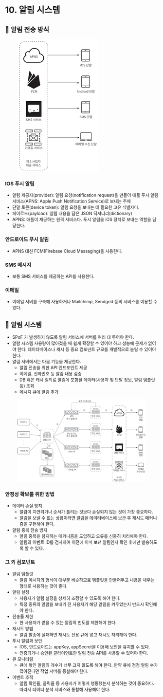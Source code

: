 # 10. 알림 시스템

## 💬 알림 전송 방식

<figure><img src="../.gitbook/assets/image (184).png" alt=""><figcaption></figcaption></figure>

### IOS 푸시 알림

* 알림 제공자(provider): 알림 요청(notification request)을 만들어 애플 푸시 알림 서비스(APNS: Apple Push Notification Service)로 보내는 주체
* 단말 토큰(device token): 알림 요청을 보내는 데 필요한 고유 식별자다.
* 페이로드(payload): 알림 내용을 담은 JSON 딕셔너리(dictionary)
* APNS: 애플이 제공하는 원격 서비스다. 푸시 알림을 iOS 장치로 보내는 역할을 담당한다.

### 안드로이드 푸시 알림

* APNS 대신 FCM(Firebase Cloud Messaging)을 사용한다.

### SMS 메시지

* 보통 SMS 서비스를 제공하는 API를 사용한다.

### 이메일

* 이메일 서버를 구축해 사용하거나 Mailchimp, Sendgrid 등의 서비스를 이용할 수 있다.

## 💬 알림 시스템

* SPoF 가 발생하지 않도록 알림 서비스에 서버를 여러 대 두어야 한다.
* 알람 시스템 사용량이 많아졌을 때 쉽게 확장할 수 있어야 하고 성능에 문제가 없어야 한다. 데이터베이스나 캐시 등 중요 컴포넌트 규모를 개별적으로 늘릴 수 있어야 한다.
* 알림 서버에서는 다음 기능을 제공한다.
  * 알림 전송을 위한 API 엔드포인트 제공
  * 이메일, 전화번호 등 알림 내용 검증
  * DB 혹은 캐시 질의로 알림에 포함될 데이터(사용자 및 단말 정보, 알림 템플릿 등) 조회
  * 메시지 큐에 알림 추가

<figure><img src="../.gitbook/assets/image (22).png" alt=""><figcaption></figcaption></figure>

### 안정성 확보를 위한 방법

* 데이터 손실 방지
  * 알람이 지연되거나 순서가 틀리는 것보다 손실되지 않는 것이 가장 중요하다.
  * 알림을 보낼 수 없는 상황이라면 알림을 데이터베이스에 보관 후 재시도 매커니즘을 구현해야 한다.
* 알림 중복 전송 방지
  * 알림 중복을 탐지하는 매커니즘을 도입하고 오류를 신중히 처리해야 한다.
  * 알림의 이벤트 ID를 검사하여 이전에 이미 보낸 알림인지 확인 후에만 발송하도록 할 수 있다.

### 그 외 컴포넌트

* 알림 템플릿
  * 알림 메시지의 형식이 대부분 비슷하므로 템플릿을 만들어두고 내용을 채우는 형태로 사용하는 것이 좋다.
* 알림 설정
  * 사용자가 알림 설정을 상세히 조정할 수 있도록 해야 한다.
  * 특정 종류의 알람을 보내기 전 사용자가 해당 알림을 켜두었는지 반드시 확인해야 한다.
* 전송률 제한
  * 한 사용자가 받을 수 있는 알람의 빈도를 제한해야 한다.
* 재시도 방법
  * 알림 발송에 실패하면 재시도 전용 큐에 넣고 재시도 처리해야 한다.
* 푸시 알림과 보안
  * IOS, 안드로이드는 appKey, appSecret을 이용해 보안을 유지할 수 있다.
  * 인증되거나 승인된 클라이언트만 알림 전송 API를 사용할 수 있어야 한다.
* 큐 모니터링
  * 큐에 쌓인 알림의 개수가 너무 크지 않도록 해야 한다. 만약 큐에 점점 알림 수가 많아진다면 작업 서버를 증설해야 한다.
* 이벤트 추적
  * 알림 확인율, 클릭율 등 사용자가 어떻게 행동했는지 분석하는 것이 중요하다. 따라서 데이터 분석 서비스와 통합해 사용해야 한다.
